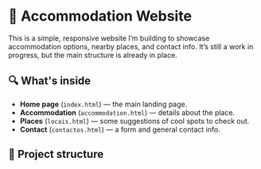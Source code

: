 # 🏡 Accommodation Website

This is a simple, responsive website I’m building to showcase accommodation options, nearby places, and contact info. It’s still a work in progress, but the main structure is already in place.

## 🔍 What's inside

- **Home page** (`index.html`) — the main landing page.
- **Accommodation** (`accommodation.html`) — details about the place.
- **Places** (`locais.html`) — some suggestions of cool spots to check out.
- **Contact** (`contactos.html`) — a form and general contact info.

## 📁 Project structure

